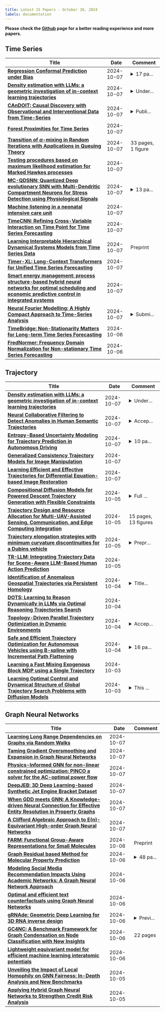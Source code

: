 ```yaml
---
title: Latest 15 Papers - October 10, 2024
labels: documentation
---
```

**Please check the [Github](https://github.com/zezhishao/MTS_Daily_ArXiv) page for a better reading experience and more papers.**

## Time Series
| **Title** | **Date** | **Comment** |
| --- | --- | --- |
| **[Regression Conformal Prediction under Bias](http://arxiv.org/abs/2410.05263v1)** | 2024-10-07 | <details><summary>17 pa...</summary><p>17 pages, 6 figures, code available at: https://github.com/matthewyccheung/conformal-metric</p></details> |
| **[Density estimation with LLMs: a geometric investigation of in-context learning trajectories](http://arxiv.org/abs/2410.05218v1)** | 2024-10-07 | <details><summary>Under...</summary><p>Under review as a conference paper at ICLR 2025</p></details> |
| **[CAnDOIT: Causal Discovery with Observational and Interventional Data from Time-Series](http://arxiv.org/abs/2410.02844v2)** | 2024-10-07 | <details><summary>Publi...</summary><p>Published in Advanced Intelligent Systems</p></details> |
| **[Forest Proximities for Time Series](http://arxiv.org/abs/2410.03098v2)** | 2024-10-07 |  |
| **[Transition of $α$-mixing in Random Iterations with Applications in Queuing Theory](http://arxiv.org/abs/2410.05056v1)** | 2024-10-07 | 33 pages, 1 figure |
| **[Testing procedures based on maximum likelihood estimation for Marked Hawkes processes](http://arxiv.org/abs/2410.05008v1)** | 2024-10-07 |  |
| **[MC-QDSNN: Quantized Deep evolutionary SNN with Multi-Dendritic Compartment Neurons for Stress Detection using Physiological Signals](http://arxiv.org/abs/2410.04992v1)** | 2024-10-07 | <details><summary>13 pa...</summary><p>13 pages, 15 figures. Applied to IEEE Transactions on Computer Aided Design Journal. Awaiting a verdict</p></details> |
| **[Machine listening in a neonatal intensive care unit](http://arxiv.org/abs/2409.11439v2)** | 2024-10-07 |  |
| **[TimeCNN: Refining Cross-Variable Interaction on Time Point for Time Series Forecasting](http://arxiv.org/abs/2410.04853v1)** | 2024-10-07 |  |
| **[Learning Interpretable Hierarchical Dynamical Systems Models from Time Series Data](http://arxiv.org/abs/2410.04814v1)** | 2024-10-07 | Preprint |
| **[Timer-XL: Long-Context Transformers for Unified Time Series Forecasting](http://arxiv.org/abs/2410.04803v1)** | 2024-10-07 |  |
| **[Smart energy management: process structure-based hybrid neural networks for optimal scheduling and economic predictive control in integrated systems](http://arxiv.org/abs/2410.04743v1)** | 2024-10-07 |  |
| **[Neural Fourier Modelling: A Highly Compact Approach to Time-Series Analysis](http://arxiv.org/abs/2410.04703v1)** | 2024-10-07 | <details><summary>Submi...</summary><p>Submitted to conference (currently under review)</p></details> |
| **[TimeBridge: Non-Stationarity Matters for Long-term Time Series Forecasting](http://arxiv.org/abs/2410.04442v1)** | 2024-10-06 |  |
| **[FredNormer: Frequency Domain Normalization for Non-stationary Time Series Forecasting](http://arxiv.org/abs/2410.01860v2)** | 2024-10-06 |  |

## Trajectory
| **Title** | **Date** | **Comment** |
| --- | --- | --- |
| **[Density estimation with LLMs: a geometric investigation of in-context learning trajectories](http://arxiv.org/abs/2410.05218v1)** | 2024-10-07 | <details><summary>Under...</summary><p>Under review as a conference paper at ICLR 2025</p></details> |
| **[Neural Collaborative Filtering to Detect Anomalies in Human Semantic Trajectories](http://arxiv.org/abs/2409.18427v2)** | 2024-10-07 | <details><summary>Accep...</summary><p>Accepted for publication in the 1st ACM SIGSPATIAL International Workshop on Geospatial Anomaly Detection (GeoAnomalies'24)</p></details> |
| **[Entropy-Based Uncertainty Modeling for Trajectory Prediction in Autonomous Driving](http://arxiv.org/abs/2410.01628v2)** | 2024-10-07 | <details><summary>10 pa...</summary><p>10 pages, 5 figures, submitted to International Conference on Learning Representations (2025)</p></details> |
| **[Generalized Consistency Trajectory Models for Image Manipulation](http://arxiv.org/abs/2403.12510v2)** | 2024-10-07 |  |
| **[Learning Efficient and Effective Trajectories for Differential Equation-based Image Restoration](http://arxiv.org/abs/2410.04811v1)** | 2024-10-07 |  |
| **[Compositional Diffusion Models for Powered Descent Trajectory Generation with Flexible Constraints](http://arxiv.org/abs/2410.04261v1)** | 2024-10-05 | <details><summary>Full ...</summary><p>Full manuscript submitted to IEEE Aerospace 2025 on 4-Oct-2024</p></details> |
| **[Trajectory Design and Resource Allocation for Multi-UAV-Assisted Sensing, Communication, and Edge Computing Integration](http://arxiv.org/abs/2410.04151v1)** | 2024-10-05 | 15 pages, 13 figures |
| **[Trajectory elongation strategies with minimum curvature discontinuities for a Dubins vehicle](http://arxiv.org/abs/2410.04129v1)** | 2024-10-05 | <details><summary>Prepr...</summary><p>Preprint submitted to Automatica</p></details> |
| **[TR-LLM: Integrating Trajectory Data for Scene-Aware LLM-Based Human Action Prediction](http://arxiv.org/abs/2410.03993v1)** | 2024-10-05 |  |
| **[Identification of Anomalous Geospatial Trajectories via Persistent Homology](http://arxiv.org/abs/2410.03889v1)** | 2024-10-04 | <details><summary>Title...</summary><p>Title: Identification of Anomalous Geospatial Trajectories via Persistent Homology Authors: Kyle Evans-Lee, Kevin Lamb Comments: 18 pages, 12 figures We present a method for analyzing geospatial trajectory data using topological data analysis (TDA) to identify a specific class of anomalies, commonly referred to as crop circles, in AIS data</p></details> |
| **[DOTS: Learning to Reason Dynamically in LLMs via Optimal Reasoning Trajectories Search](http://arxiv.org/abs/2410.03864v1)** | 2024-10-04 |  |
| **[Topology-Driven Parallel Trajectory Optimization in Dynamic Environments](http://arxiv.org/abs/2401.06021v2)** | 2024-10-04 | <details><summary>Accep...</summary><p>Accepted for publication in IEEE Transactions on Robotics</p></details> |
| **[Safe and Efficient Trajectory Optimization for Autonomous Vehicles using B-spline with Incremental Path Flattening](http://arxiv.org/abs/2311.02957v4)** | 2024-10-04 | <details><summary>16 pa...</summary><p>16 pages, 21 figures, 5 tables, 3 algorithms</p></details> |
| **[Learning a Fast Mixing Exogenous Block MDP using a Single Trajectory](http://arxiv.org/abs/2410.03016v1)** | 2024-10-03 |  |
| **[Learning Optimal Control and Dynamical Structure of Global Trajectory Search Problems with Diffusion Models](http://arxiv.org/abs/2410.02976v1)** | 2024-10-03 | <details><summary>This ...</summary><p>This paper was presented at the AAS/AIAA Astrodynamics Specialist Conference</p></details> |

## Graph Neural Networks
| **Title** | **Date** | **Comment** |
| --- | --- | --- |
| **[Learning Long Range Dependencies on Graphs via Random Walks](http://arxiv.org/abs/2406.03386v2)** | 2024-10-07 |  |
| **[Taming Gradient Oversmoothing and Expansion in Graph Neural Networks](http://arxiv.org/abs/2410.04824v1)** | 2024-10-07 |  |
| **[Physics-Informed GNN for non-linear constrained optimization: PINCO a solver for the AC-optimal power flow](http://arxiv.org/abs/2410.04818v1)** | 2024-10-07 |  |
| **[DeepJEB: 3D Deep Learning-based Synthetic Jet Engine Bracket Dataset](http://arxiv.org/abs/2406.09047v2)** | 2024-10-07 |  |
| **[When GDD meets GNN: A Knowledge-driven Neural Connection for Effective Entity Resolution in Property Graphs](http://arxiv.org/abs/2410.04783v1)** | 2024-10-07 |  |
| **[A Clifford Algebraic Approach to E(n)-Equivariant High-order Graph Neural Networks](http://arxiv.org/abs/2410.04692v1)** | 2024-10-07 |  |
| **[FARM: Functional Group-Aware Representations for Small Molecules](http://arxiv.org/abs/2410.02082v2)** | 2024-10-06 | Preprint |
| **[Graph Residual based Method for Molecular Property Prediction](http://arxiv.org/abs/2408.03342v2)** | 2024-10-06 | <details><summary>48 pa...</summary><p>48 pages, 13 figures (many have 4-8 subfigures), 11 tables</p></details> |
| **[Modeling Social Media Recommendation Impacts Using Academic Networks: A Graph Neural Network Approach](http://arxiv.org/abs/2410.04552v1)** | 2024-10-06 |  |
| **[Optimal and efficient text counterfactuals using Graph Neural Networks](http://arxiv.org/abs/2408.01969v2)** | 2024-10-06 |  |
| **[gRNAde: Geometric Deep Learning for 3D RNA inverse design](http://arxiv.org/abs/2305.14749v6)** | 2024-10-06 | <details><summary>Previ...</summary><p>Previously titled 'Multi-State RNA Design with Geometric Multi-Graph Neural Networks', presented at ICML 2023 Computational Biology Workshop</p></details> |
| **[GC4NC: A Benchmark Framework for Graph Condensation on Node Classification with New Insights](http://arxiv.org/abs/2406.16715v2)** | 2024-10-06 | 22 pages |
| **[Lightweight equivariant model for efficient machine learning interatomic potentials](http://arxiv.org/abs/2311.02869v7)** | 2024-10-06 |  |
| **[Unveiling the Impact of Local Homophily on GNN Fairness: In-Depth Analysis and New Benchmarks](http://arxiv.org/abs/2410.04287v1)** | 2024-10-05 |  |
| **[Applying Hybrid Graph Neural Networks to Strengthen Credit Risk Analysis](http://arxiv.org/abs/2410.04283v1)** | 2024-10-05 |  |

